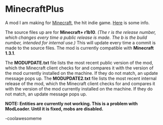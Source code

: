 MinecraftPlus
=============

A mod I am making for [Minecraft](http://minecraft.net), the hit indie game. [Here](http://www.minecraftforum.net/topic/1142468-) is some info.

The source files up are for **Minecraft+ r1b10**. *(The r is the release number, which changes every time a public release is made. The b is the build number, intended for internal use.)* This will update every time a commit is made to the source files.
The mod is currently compatible with **Minecraft 1.3.1**.

The **MODUPDATE.txt** file lists the most recent public version of the mod, which the Minecraft client checks for and compares it with the version of the mod currently installed on the machine. If they do not match, an update message pops up.
The **MODUPDATE2.txt** file lists the most recent internal release of the mod, which the Minecraft client checks for and compares it with the version of the mod currently installed on the machine. If they do not match, an update message pops up.

**NOTE: Entities are currently not working. This is a problem with ModLoader. Until it is fixed, mobs are disabled.**

-coolawesomeme